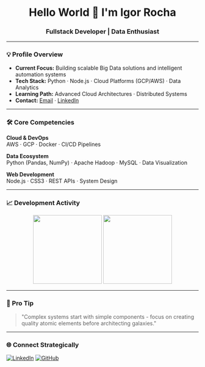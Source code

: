 <h1 align="center">Hello World 👋 I'm Igor Rocha</h1>
<h3 align="center">Fullstack Developer | Data Enthusiast</h3>

---

### 💡 Profile Overview

- **Current Focus:** Building scalable Big Data solutions and intelligent automation systems
- **Tech Stack:** Python · Node.js · Cloud Platforms (GCP/AWS) · Data Analytics
- **Learning Path:** Advanced Cloud Architectures · Distributed Systems
- **Contact:** [Email](mailto:igorestagios@gmail.com) · [LinkedIn](https://www.linkedin.com/in/igor-rocha-0bb14521a/)

---

### 🛠 Core Competencies

**Cloud & DevOps**  
AWS · GCP · Docker · CI/CD Pipelines

**Data Ecosystem**  
Python (Pandas, NumPy) · Apache Hadoop · MySQL · Data Visualization

**Web Development**  
Node.js · CSS3 · REST APIs · System Design

---

### 📈 Development Activity

<p align="center">
  <img height="180em" src="https://github-readme-stats.vercel.app/api?username=igorrochalord&show_icons=true&theme=nightowl&hide_border=true&count_private=true"/>
  <img height="180em" src="https://github-readme-stats.vercel.app/api/top-langs?username=igorrochalord&layout=compact&theme=nightowl&hide_border=true"/>
</p>

---

### 🚨 Pro Tip
> "Complex systems start with simple components - focus on creating quality atomic elements before architecting galaxies."

---

### 🌐 Connect Strategically
[![LinkedIn](https://img.shields.io/badge/LinkedIn-Professional_Network-0077B5?style=flat-square&logo=linkedin)](https://www.linkedin.com/in/igor-rocha-0bb14521a/)
[![GitHub](https://img.shields.io/badge/GitHub-Portfolio-181717?style=flat-square&logo=github)](https://github.com/igorrochalord)

